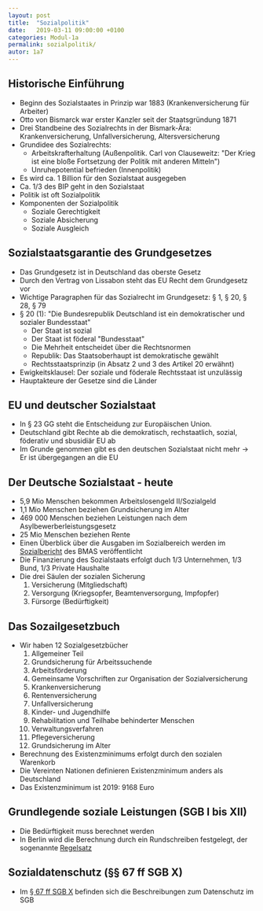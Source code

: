 ```yaml
---
layout: post
title:  "Sozialpolitik"
date:   2019-03-11 09:00:00 +0100
categories: Modul-1a
permalink: sozialpolitik/
autor: 1a7
---
```

##  Historische Einführung
* Beginn des Sozialstaates in Prinzip war 1883 (Krankenversicherung für Arbeiter)
* Otto von Bismarck war erster Kanzler seit der Staatsgründung 1871
* Drei Standbeine des Sozialrechts in der Bismark-Ära: Krankenversicherung, Unfallversicherung, Altersversicherung
* Grundidee des Sozialrechts:
  * Arbeitskrafterhaltung (Außenpolitik. Carl von Clauseweitz: "Der Krieg ist eine bloße Fortsetzung der Politik mit anderen Mitteln")
  * Unruhepotential befrieden (Innenpolitik)
* Es wird ca. 1 Billion für den Sozialstaat ausgegeben
* Ca. 1/3 des BIP geht in den Sozialstaat
* Politik ist oft Sozialpolitik
* Komponenten der Sozialpolitik
  * Soziale Gerechtigkeit
  * Soziale Absicherung
  * Soziale Ausgleich

##  Sozialstaatsgarantie des Grundgesetzes
* Das Grundgesetz ist in Deutschland das oberste Gesetz
* Durch den Vertrag von Lissabon steht das EU Recht dem Grundgesetz vor
* Wichtige Paragraphen für das Sozialrecht im Grundgesetz: § 1, § 20, § 28, § 79
* § 20 (1): "Die Bundesrepublik Deutschland ist ein demokratischer und sozialer Bundesstaat"
  * Der Staat ist sozial
  * Der Staat ist föderal "Bundesstaat"
  * Die Mehrheit entscheidet über die Rechtsnormen
  * Republik: Das Staatsoberhaupt ist demokratische gewählt
  * Rechtsstaatsprinzip (in Absatz 2 und 3 des Artikel 20 erwähnt)
* Ewigkeitsklausel: Der soziale und föderale Rechtsstaat ist unzulässig
* Hauptakteure der Gesetze sind die Länder

##  EU und deutscher Sozialstaat
* In § 23 GG steht die Entscheidung zur Europäischen Union.
* Deutschland gibt Rechte ab die demokratisch, rechstaatlich, sozial, föderativ und sbusidiär EU ab
* Im Grunde genommen gibt es den deutschen Sozialstaat nicht mehr -> Er ist übergegangen an die EU


##  Der Deutsche Sozialstaat - heute
* 5,9 Mio Menschen bekommen Arbeitslosengeld II/Sozialgeld
* 1,1 Mio Menschen beziehen Grundsicherung im Alter
* 469 000 Menschen beziehen Leistungen nach dem Asylbewerberleistungsgesetz
* 25 Mio Menschen beziehen Rente
* Einen Überblick über die Ausgaben im Sozialbereich werden im [Sozialbericht](https://www.bmas.de/DE/Service/Medien/Publikationen/a-101-17-sozialbericht-2017.html) des BMAS veröffentlicht
* Die Finanzierung des Sozialstaats erfolgt duch 1/3 Unternehmen, 1/3 Bund, 1/3 Private Haushalte
* Die drei Säulen der sozialen Sicherung
  1. Versicherung (Mitgliedschaft)
  2. Versorgung (Kriegsopfer, Beamtenversorgung, Impfopfer)
  3. Fürsorge (Bedürftigkeit)

##  Das Sozailgesetzbuch
* Wir haben 12 Sozialgesetzbücher
  1. Allgemeiner Teil
  2. Grundsicherung für Arbeitssuchende
  3. Arbeitsförderung
  4. Gemeinsame Vorschriften zur Organisation der Sozialversicherung
  5. Krankenversicherung
  6. Rentenversicherung
  7. Unfallversicherung
  8. Kinder- und Jugendhilfe
  9. Rehabilitation und Teilhabe behinderter Menschen
  10. Verwaltungsverfahren
  11. Pflegeversicherung
  12. Grundsicherung im Alter
* Berechnung des Existenzminimums erfolgt durch den sozialen Warenkorb
* Die Vereinten Nationen definieren Existenzminimum anders als Deutschland
* Das Existenzminimum ist 2019: 9168 Euro

##  Grundlegende soziale Leistungen (SGB I bis XII)
* Die Bedürftigkeit muss berechnet werden
* In Berlin wird die Berechnung durch ein Rundschreiben festgelegt, der sogenannte [Regelsatz](https://www.berlin.de/sen/soziales/themen/soziale-sicherung/sozialhilfe/regelsatz/)

##  Sozialdatenschutz (§§ 67 ff SGB X)
* Im [§ 67 ff SGB X](https://www.gesetze-im-internet.de/sgb_10/__67.html) befinden sich die Beschreibungen zum Datenschutz im SGB
